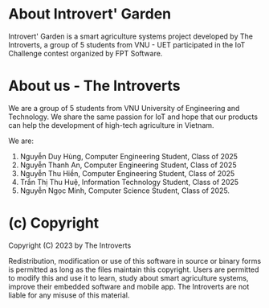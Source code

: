 # About Introvert' Garden
Introvert' Garden is a smart agriculture systems project developed by The Introverts, a group of 5 students from VNU - UET participated in the IoT Challenge contest organized by FPT Software.
  
# About us - The Introverts
We are a group of 5 students from VNU University of Engineering and Technology. We share the same passion for IoT and hope that our products can help the development of high-tech agriculture in Vietnam.

We are:
1. Nguyễn Duy Hùng, Computer Engineering Student, Class of 2025
2. Nguyễn Thanh An, Computer Engineering Student, Class of 2025
3. Nguyễn Thu Hiền, Computer Engineering Student, Class of 2025
4. Trần Thị Thu Huệ, Information Technology Student, Class of 2025
5. Nguyễn Ngọc Minh, Computer Science Student, Class of 2025.

# (c) Copyright 

Copyright (C) 2023 by The Introverts

Redistribution, modification or use of this software in source or binary forms is permitted as long as the files maintain this copyright. Users are permitted to modify this and use it to learn, study about smart agriculture systems, improve their embedded software and mobile app. The Introverts are not liable for any misuse of this material.
